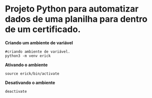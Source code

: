 # Projeto Python para automatizar dados de uma planilha para dentro de um certificado.

**Criando um ambiente de variável**

```shell
#criando ambiente de variável.
python3 -m venv erick 
```

**Ativando o ambiente**
```
source erick/bin/activate
```

**Desativando o ambiente**

```
deactivate 
```



